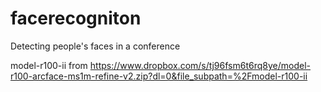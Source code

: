 # facerecogniton
Detecting people's faces in a conference

model-r100-ii from https://www.dropbox.com/s/tj96fsm6t6rq8ye/model-r100-arcface-ms1m-refine-v2.zip?dl=0&file_subpath=%2Fmodel-r100-ii
